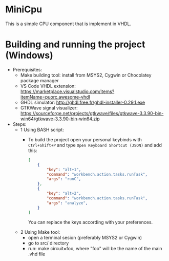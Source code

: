 # MiniCpu
This is a simple CPU component that is implement in VHDL.

# Building and running the project (Windows)
- Prerequisites:
    - Make building tool: install from MSYS2, Cygwin or Chocolatey package manager
    - VS Code VHDL extension: https://marketplace.visualstudio.com/items?itemName=puorc.awesome-vhdl
    - GHDL simulator: http://ghdl.free.fr/ghdl-installer-0.29.1.exe
    - GTKWave signal visualizer: https://sourceforge.net/projects/gtkwave/files/gtkwave-3.3.90-bin-win64/gtkwave-3.3.90-bin-win64.zip
- Steps:
    - 1 Using BASH script:
        - To build the project open your personal keybinds with ``Ctrl+Shift+P`` and type ``Open Keyboard Shortcut (JSON)`` and add this:

            ````json
            [
                {
                    "key": "alt+1",
                    "command": "workbench.action.tasks.runTask",
                    "args": "runC",
                },
                {
                    "key": "alt+2",
                    "command": "workbench.action.tasks.runTask",
                    "args": "analyze",
                }
            ]
            ````

            You can replace the keys according with your preferences.
    - 2 Using Make tool:
        - open a terminal sesion (preferably MSYS2 or Cygwin)
        - go to src/ directory
        - run: make circuit=foo, where "foo" will be the name of the main .vhd file